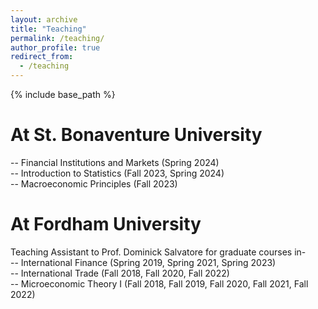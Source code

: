 ```yaml
---
layout: archive
title: "Teaching"
permalink: /teaching/
author_profile: true
redirect_from:
  - /teaching
---
```

{% include base_path %}

At St. Bonaventure University
======
-- Financial Institutions and Markets (Spring 2024) <br>
-- Introduction to Statistics (Fall 2023, Spring 2024) <br>
-- Macroeconomic Principles (Fall 2023) <br>

At Fordham University
======
Teaching Assistant to Prof. Dominick Salvatore for graduate courses in- <br>
-- International Finance (Spring 2019, Spring 2021, Spring 2023) <br>
-- International Trade (Fall 2018, Fall 2020, Fall 2022) <br>
-- Microeconomic Theory I (Fall 2018, Fall 2019, Fall 2020, Fall 2021, Fall 2022) <br>



